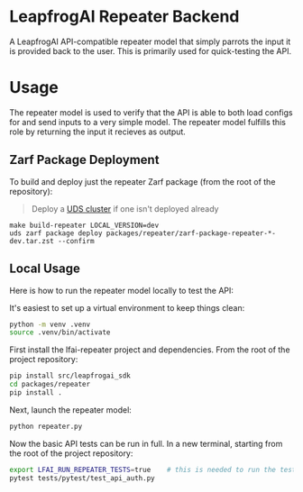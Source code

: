 # LeapfrogAI Repeater Backend

A LeapfrogAI API-compatible repeater model that simply parrots the input it is provided back to the user. This is primarily used for quick-testing the API.


# Usage

The repeater model is used to verify that the API is able to both load configs for and send inputs to a very simple model. The repeater model fulfills this role by returning the input it recieves as output.

## Zarf Package Deployment

To build and deploy just the repeater Zarf package (from the root of the repository):

> Deploy a [UDS cluster](/README.md#uds) if one isn't deployed already

```shell
make build-repeater LOCAL_VERSION=dev
uds zarf package deploy packages/repeater/zarf-package-repeater-*-dev.tar.zst --confirm
```

## Local Usage

Here is how to run the repeater model locally to test the API:

It's easiest to set up a virtual environment to keep things clean:
```bash
python -m venv .venv
source .venv/bin/activate
```

First install the lfai-repeater project and dependencies. From the root of the project repository:
```bash
pip install src/leapfrogai_sdk
cd packages/repeater
pip install .
```

Next, launch the repeater model:
```bash
python repeater.py
```

Now the basic API tests can be run in full. In a new terminal, starting from the root of the project repository:
```bash
export LFAI_RUN_REPEATER_TESTS=true    # this is needed to run the tests that require the repeater model, otherwise they get skipped
pytest tests/pytest/test_api_auth.py
```
